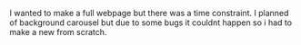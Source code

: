 I wanted to make a full webpage but there was a time constraint.
I planned of background carousel but due to some bugs it couldnt happen so i had to make a new from scratch.
